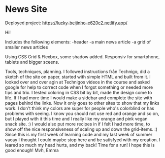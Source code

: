 # News Site
Deployed project:
https://lucky-beijinho-e620c2.netlify.app/

Hi!

Includes the following elements:
-header
-a main news article
-a grid of smaller news articles

Using CSS Grid & Flexbox, some shadow added. Responsiv for smartphone, tablets and bigger sceens.

Tools, techniques, planning.
I followed instructions från Technigo, did a sketch of the site on paper, started with simple HTML and built from it. I looked over and over agin at Technigos videos in the course and asked google for help to correct code when I forgot something or needed more tips and trix. I tested coloring in CSS bit by bit, made the design come to life. 
If I had more time I would make a sidebar and complete the site with pages behind the links. Now it only goes to other sites to show that my links work. I don't think my colors are super for people who's colorblind or has problems with seeing. I know you should not use red and orange and so on, but I played with it this time and I really like my orange and pink vegan snack site. :)
I would also put more recipes in if I felt I had more time, to show off the nice responsiveness of scaling up and down the grid-items. :) Since this is my first week of learning code and my last week of summer vacay I thought I could maybe stop here and be satisfyed with my creation. I leared so much my head hurts, and my back! Time for a run!
I hope this is good enough!
Mvh, Emma
